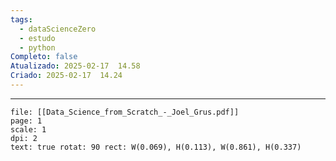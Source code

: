 ```yaml
---
tags:
  - dataScienceZero
  - estudo
  - python
Completo: false
Atualizado: 2025-02-17  14.58
Criado: 2025-02-17  14.24
---
```

--- 


```slide-note 
file: [[Data_Science_from_Scratch_-_Joel_Grus.pdf]]
page: 1
scale: 1
dpi: 2 
text: true rotat: 90 rect: W(0.069), H(0.113), W(0.861), H(0.337)
```

